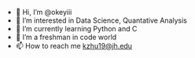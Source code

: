 - 👋 Hi, I’m @okeyiii
- 👀 I’m interested in Data Science, Quantative Analysis
- 🌱 I’m currently learning Python and C
- 💞️ I’m a freshman in code world
- 📫 How to reach me kzhu19@jh.edu

<!---
okeyiii/okeyiii is a ✨ special ✨ repository because its `README.md` (this file) appears on your GitHub profile.
You can click the Preview link to take a look at your changes.
--->
